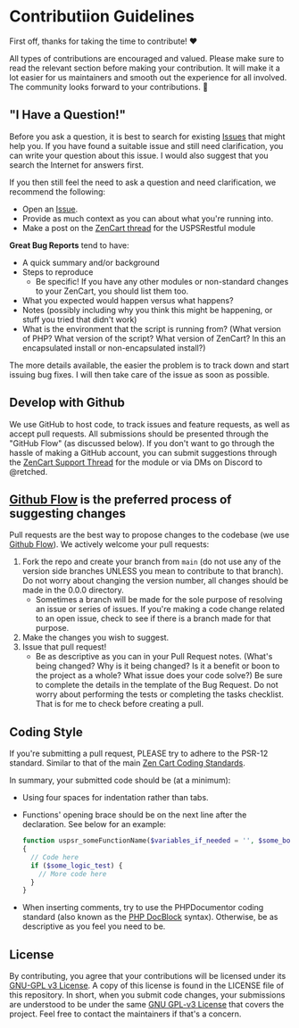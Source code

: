 # Contributiion Guidelines

First off, thanks for taking the time to contribute! ❤️

All types of contributions are encouraged and valued. Please make sure to read the relevant section before making your contribution. It will make it a lot easier for us maintainers and smooth out the experience for all involved. The community looks forward to your contributions. 🎉

## "I Have a Question!"

Before you ask a question, it is best to search for existing [Issues](https://github.com/retched/ZC-USPSRestful/issues) that might help you. If you have found a suitable issue and still need clarification, you can write your question about this issue. I would also suggest that you search the Internet for answers first.

If you then still feel the need to ask a question and need clarification, we recommend the following:

- Open an [Issue](https://github.com/retched/ZC-USPSRestful/issues/new).
- Provide as much context as you can about what you're running into.
- Make a post on the [ZenCart thread](https://www.zen-cart.com/showthread.php/230512-USPS-Shipping-(RESTful)-(USPSr)) for the USPSRestful module

**Great Bug Reports** tend to have:

- A quick summary and/or background
- Steps to reproduce
  - Be specific! If you have any other modules or non-standard changes to your ZenCart, you should list them too.
- What you expected would happen versus what happens?
- Notes (possibly including why you think this might be happening, or stuff you tried that didn't work)
- What is the environment that the script is running from? (What version of PHP? What version of the script? What version of ZenCart? In this an encapsulated install or non-encapsulated install?)

The more details available, the easier the problem is to track down and start issuing bug fixes. I will then take care of the issue as soon as possible.

## Develop with Github

We use GitHub to host code, to track issues and feature requests, as well as accept pull requests. All submissions should be presented through the "GitHub Flow" (as discussed below). If you don't want to go through the hassle of making a GitHub account, you can submit suggestions through the [ZenCart Support Thread](https://www.zen-cart.com/showthread.php?230512-USPS-Shipping-(RESTful)-(USPSr)) for the module or via DMs on Discord to @retched.

## [Github Flow](https://docs.github.com/en/get-started/using-github/github-flow) is the preferred process of suggesting changes

Pull requests are the best way to propose changes to the codebase (we use [Github Flow](https://docs.github.com/en/get-started/using-github/github-flow)). We actively welcome your pull requests:

1. Fork the repo and create your branch from `main` (do not use any of the version side branches UNLESS you mean to contribute to that branch). Do not worry about changing the version number, all changes should be made in the 0.0.0 directory.
   - Sometimes a branch will be made for the sole purpose of resolving an issue or series of issues. If you're making a code change related to an open issue, check to see if there is a branch made for that purpose.
2. Make the changes you wish to suggest.
3. Issue that pull request!
   - Be as descriptive as you can in your Pull Request notes. (What's being changed? Why is it being changed? Is it a benefit or boon to the project as a whole? What issue does your code solve?) Be sure to complete the details in the template of the Bug Request. Do not worry about performing the tests or completing the tasks checklist. That is for me to check before creating a pull.

## Coding Style

If you're submitting a pull request, PLEASE try to adhere to the PSR-12 standard. Similar to that of the main [Zen Cart Coding Standards](https://docs.zen-cart.com/dev/contributing/coding_standards/).

In summary, your submitted code should be (at a minimum):

- Using four spaces for indentation rather than tabs.
- Functions' opening brace should be on the next line after the declaration. See below for an example:

  ``` php
  function uspsr_someFunctionName($variables_if_needed = '', $some_boolean = TRUE)
  {
    // Code here
    if ($some_logic_test) {
      // More code here
    }
  }
  ```

- When inserting comments, try to use the PHPDocumentor coding standard (also known as the [PHP DocBlock](https://docs.phpdoc.org/guide/getting-started/what-is-a-docblock.html) syntax). Otherwise, be as descriptive as you feel you need to be.

## License

By contributing, you agree that your contributions will be licensed under its [GNU-GPL v3 License](https://choosealicense.com/licenses/gpl-3.0/). A copy of this license is found in the LICENSE file of this repository. In short, when you submit code changes, your submissions are understood to be under the same [GNU GPL-v3 License](http://choosealicense.com/licenses/gpl-v3/) that covers the project. Feel free to contact the maintainers if that's a concern.
